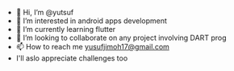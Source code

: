 - 👋 Hi, I’m @yutsuf
- 👀 I’m interested in android apps development
- 🌱 I’m currently learning flutter
- 💞️ I’m looking to collaborate on any project involving DART prog
- 📫 How to reach me yusufjimoh17@gmail.com
- I'll aslo appreciate challenges too
<!---
yutsuf/yutsuf is a ✨ special ✨ repository because its `README.md` (this file) appears on your GitHub profile.
You can click the Preview link to take a look at your changes.
--->
